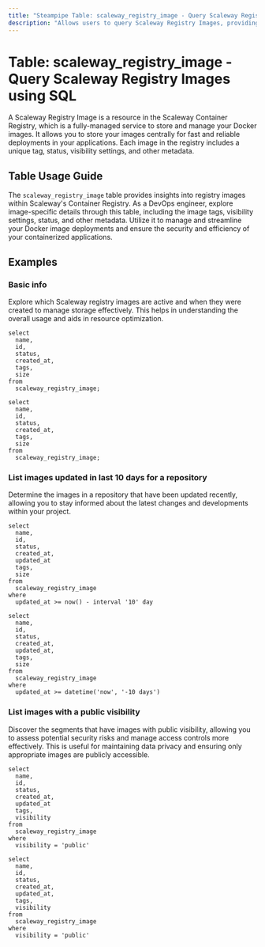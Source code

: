 ```yaml
---
title: "Steampipe Table: scaleway_registry_image - Query Scaleway Registry Images using SQL"
description: "Allows users to query Scaleway Registry Images, providing details about the image tags, visibility, status, and more."
---
```


# Table: scaleway_registry_image - Query Scaleway Registry Images using SQL

A Scaleway Registry Image is a resource in the Scaleway Container Registry, which is a fully-managed service to store and manage your Docker images. It allows you to store your images centrally for fast and reliable deployments in your applications. Each image in the registry includes a unique tag, status, visibility settings, and other metadata.

## Table Usage Guide

The `scaleway_registry_image` table provides insights into registry images within Scaleway's Container Registry. As a DevOps engineer, explore image-specific details through this table, including the image tags, visibility settings, status, and other metadata. Utilize it to manage and streamline your Docker image deployments and ensure the security and efficiency of your containerized applications.


## Examples

### Basic info
Explore which Scaleway registry images are active and when they were created to manage storage effectively. This helps in understanding the overall usage and aids in resource optimization.

```sql+postgres
select
  name,
  id,
  status,
  created_at,
  tags,
  size
from
  scaleway_registry_image;
```

```sql+sqlite
select
  name,
  id,
  status,
  created_at,
  tags,
  size
from
  scaleway_registry_image;
```

### List images updated in last 10 days for a repository
Determine the images in a repository that have been updated recently, allowing you to stay informed about the latest changes and developments within your project.

```sql+postgres
select
  name,
  id,
  status,
  created_at,
  updated_at
  tags,
  size
from
  scaleway_registry_image
where
  updated_at >= now() - interval '10' day
```

```sql+sqlite
select
  name,
  id,
  status,
  created_at,
  updated_at,
  tags,
  size
from
  scaleway_registry_image
where
  updated_at >= datetime('now', '-10 days')
```


### List images with a public visibility
Discover the segments that have images with public visibility, allowing you to assess potential security risks and manage access controls more effectively. This is useful for maintaining data privacy and ensuring only appropriate images are publicly accessible.

```sql+postgres
select
  name,
  id,
  status,
  created_at,
  updated_at
  tags,
  visibility
from
  scaleway_registry_image
where
  visibility = 'public'
```

```sql+sqlite
select
  name,
  id,
  status,
  created_at,
  updated_at,
  tags,
  visibility
from
  scaleway_registry_image
where
  visibility = 'public'
```
